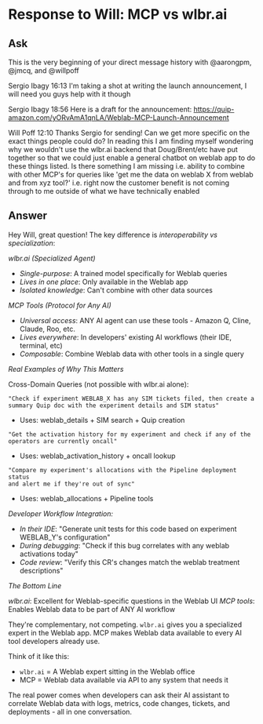 # Response to Will: MCP vs wlbr.ai

## Ask
This is the very beginning of your direct message history with @aarongpm, @jmcq, and @willpoff

Sergio Ibagy  16:13
I'm taking a shot at writing the launch announcement, I will need you guys help with it though

Sergio Ibagy  18:56
Here is a draft for the announcement:
https://quip-amazon.com/yORvAmA1qnLA/Weblab-MCP-Launch-Announcement

Will Poff  12:10
Thanks Sergio for sending! Can we get more specific on the exact things people could do? In reading this I am finding myself wondering why we wouldn't use the wlbr.ai backend that Doug/Brent/etc have put together so that we could just enable a general chatbot on weblab app to do these things listed. Is there something I am missing i.e. ability to combine with other MCP's for queries like 'get me the data on weblab X from weblab and from xyz tool?' i.e. right now the customer benefit is not coming through to me outside of what we have technically enabled

## Answer

Hey Will,
great question! The key difference is *interoperability vs specialization*:

*wlbr.ai (Specialized Agent)*
- *Single-purpose*: A trained model specifically for Weblab queries
- *Lives in one place*: Only available in the Weblab app
- *Isolated knowledge*: Can't combine with other data sources

*MCP Tools (Protocol for Any AI)*
- *Universal access*: ANY AI agent can use these tools - Amazon Q, Cline, Claude, Roo, etc.
- *Lives everywhere*: In developers' existing AI workflows (their IDE, terminal, etc)
- *Composable*: Combine Weblab data with other tools in a single query

*Real Examples of Why This Matters*

Cross-Domain Queries (not possible with wlbr.ai alone):
```
"Check if experiment WEBLAB_X has any SIM tickets filed, then create a 
summary Quip doc with the experiment details and SIM status"
```
- Uses: weblab_details + SIM search + Quip creation

```
"Get the activation history for my experiment and check if any of the 
operators are currently oncall"
```
- Uses: weblab_activation_history + oncall lookup

```
"Compare my experiment's allocations with the Pipeline deployment status 
and alert me if they're out of sync"
```
- Uses: weblab_allocations + Pipeline tools


*Developer Workflow Integration:*
- *In their IDE*: "Generate unit tests for this code based on experiment WEBLAB_Y's configuration"
- *During debugging*: "Check if this bug correlates with any weblab activations today"
- *Code review*: "Verify this CR's changes match the weblab treatment descriptions"



*The Bottom Line*

*wlbr.ai*: Excellent for Weblab-specific questions in the Weblab UI
*MCP tools*: Enables Weblab data to be part of ANY AI workflow

They're complementary, not competing. `wlbr.ai` gives you a specialized expert in the Weblab app. MCP makes Weblab data available to every AI tool developers already use.

Think of it like this:
- `wlbr.ai` = A Weblab expert sitting in the Weblab office
- MCP = Weblab data available via API to any system that needs it

The real power comes when developers can ask their AI assistant to correlate Weblab data with logs, metrics, code changes, tickets, and deployments - all in one conversation.